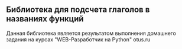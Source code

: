 ## Библиотека для подсчета глаголов в названиях функций
Данная библиотека является результатом выполнения домашнего задания на курсах "WEB-Разработчик на Python" otus.ru
